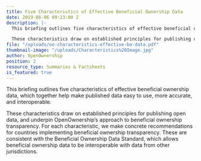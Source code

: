 ```yaml
---
title: Five Characteristics of Effective Beneficial Ownership Data
date: 2019-06-06 09:23:00 Z
description: |-
  This briefing outlines five characteristics of effective beneficial ownership data, which together help make published data easy to use, more accurate, and interoperable.

  These characteristics draw on established principles for publishing open data, and underpin OpenOwnership’s approach to beneficial ownership transparency. For each characteristic, we make concrete recommendations for countries implementing beneficial ownership transparency. These are consistent with the Beneficial Ownership Data Standard, which allows beneficial ownership data to be interoperable with data from other jurisdictions.
file: "/uploads/oo-characteristics-effective-bo-data.pdf"
thumbnail-image: "/uploads/Characteristics%20Image.jpg"
author: OpenOwnership
position: 2
resource_type: Summaries & Factsheets
is_featured: true
---
```


This briefing outlines five characteristics of effective beneficial ownership data, which together help make published data easy to use, more accurate, and interoperable.

These characteristics draw on established principles for publishing open data, and underpin OpenOwnership’s approach to beneficial ownership transparency. For each characteristic, we make concrete recommendations for countries implementing beneficial ownership transparency. These are consistent with the Beneficial Ownership Data Standard, which allows beneficial ownership data to
be interoperable with data from other jurisdictions.
